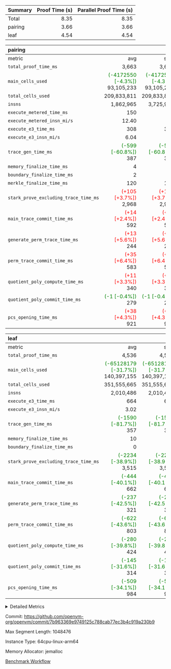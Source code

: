 | Summary | Proof Time (s) | Parallel Proof Time (s) |
|:---|---:|---:|
| Total |  8.35 |  8.35 |
| pairing |  3.66 |  3.66 |
| leaf |  4.54 |  4.54 |


| pairing |||||
|:---|---:|---:|---:|---:|
|metric|avg|sum|max|min|
| `total_proof_time_ms ` |  3,663 |  3,663 |  3,663 |  3,663 |
| `main_cells_used     ` | <span style='color: green'>(-4172550 [-4.3%])</span> 93,105,233 | <span style='color: green'>(-4172550 [-4.3%])</span> 93,105,233 | <span style='color: green'>(-4172550 [-4.3%])</span> 93,105,233 | <span style='color: green'>(-4172550 [-4.3%])</span> 93,105,233 |
| `total_cells_used    ` |  209,833,811 |  209,833,811 |  209,833,811 |  209,833,811 |
| `insns               ` |  1,862,965 |  3,725,930 |  1,862,965 |  1,862,965 |
| `execute_metered_time_ms` |  150 | -          | -          | -          |
| `execute_metered_insn_mi/s` |  12.40 | -          |  12.40 |  12.40 |
| `execute_e3_time_ms  ` |  308 |  308 |  308 |  308 |
| `execute_e3_insn_mi/s` |  6.04 | -          |  6.04 |  6.04 |
| `trace_gen_time_ms   ` | <span style='color: green'>(-599 [-60.8%])</span> 387 | <span style='color: green'>(-599 [-60.8%])</span> 387 | <span style='color: green'>(-599 [-60.8%])</span> 387 | <span style='color: green'>(-599 [-60.8%])</span> 387 |
| `memory_finalize_time_ms` |  4 |  4 |  4 |  4 |
| `boundary_finalize_time_ms` |  2 |  2 |  2 |  2 |
| `merkle_finalize_time_ms` |  120 |  120 |  120 |  120 |
| `stark_prove_excluding_trace_time_ms` | <span style='color: red'>(+105 [+3.7%])</span> 2,968 | <span style='color: red'>(+105 [+3.7%])</span> 2,968 | <span style='color: red'>(+105 [+3.7%])</span> 2,968 | <span style='color: red'>(+105 [+3.7%])</span> 2,968 |
| `main_trace_commit_time_ms` | <span style='color: red'>(+14 [+2.4%])</span> 592 | <span style='color: red'>(+14 [+2.4%])</span> 592 | <span style='color: red'>(+14 [+2.4%])</span> 592 | <span style='color: red'>(+14 [+2.4%])</span> 592 |
| `generate_perm_trace_time_ms` | <span style='color: red'>(+13 [+5.6%])</span> 244 | <span style='color: red'>(+13 [+5.6%])</span> 244 | <span style='color: red'>(+13 [+5.6%])</span> 244 | <span style='color: red'>(+13 [+5.6%])</span> 244 |
| `perm_trace_commit_time_ms` | <span style='color: red'>(+35 [+6.4%])</span> 583 | <span style='color: red'>(+35 [+6.4%])</span> 583 | <span style='color: red'>(+35 [+6.4%])</span> 583 | <span style='color: red'>(+35 [+6.4%])</span> 583 |
| `quotient_poly_compute_time_ms` | <span style='color: red'>(+11 [+3.3%])</span> 340 | <span style='color: red'>(+11 [+3.3%])</span> 340 | <span style='color: red'>(+11 [+3.3%])</span> 340 | <span style='color: red'>(+11 [+3.3%])</span> 340 |
| `quotient_poly_commit_time_ms` | <span style='color: green'>(-1 [-0.4%])</span> 279 | <span style='color: green'>(-1 [-0.4%])</span> 279 | <span style='color: green'>(-1 [-0.4%])</span> 279 | <span style='color: green'>(-1 [-0.4%])</span> 279 |
| `pcs_opening_time_ms ` | <span style='color: red'>(+38 [+4.3%])</span> 921 | <span style='color: red'>(+38 [+4.3%])</span> 921 | <span style='color: red'>(+38 [+4.3%])</span> 921 | <span style='color: red'>(+38 [+4.3%])</span> 921 |

| leaf |||||
|:---|---:|---:|---:|---:|
|metric|avg|sum|max|min|
| `total_proof_time_ms ` |  4,536 |  4,536 |  4,536 |  4,536 |
| `main_cells_used     ` | <span style='color: green'>(-65128179 [-31.7%])</span> 140,397,155 | <span style='color: green'>(-65128179 [-31.7%])</span> 140,397,155 | <span style='color: green'>(-65128179 [-31.7%])</span> 140,397,155 | <span style='color: green'>(-65128179 [-31.7%])</span> 140,397,155 |
| `total_cells_used    ` |  351,555,665 |  351,555,665 |  351,555,665 |  351,555,665 |
| `insns               ` |  2,010,486 |  2,010,486 |  2,010,486 |  2,010,486 |
| `execute_e3_time_ms  ` |  664 |  664 |  664 |  664 |
| `execute_e3_insn_mi/s` |  3.02 | -          |  3.02 |  3.02 |
| `trace_gen_time_ms   ` | <span style='color: green'>(-1590 [-81.7%])</span> 357 | <span style='color: green'>(-1590 [-81.7%])</span> 357 | <span style='color: green'>(-1590 [-81.7%])</span> 357 | <span style='color: green'>(-1590 [-81.7%])</span> 357 |
| `memory_finalize_time_ms` |  10 |  10 |  10 |  10 |
| `boundary_finalize_time_ms` |  0 |  0 |  0 |  0 |
| `stark_prove_excluding_trace_time_ms` | <span style='color: green'>(-2234 [-38.9%])</span> 3,515 | <span style='color: green'>(-2234 [-38.9%])</span> 3,515 | <span style='color: green'>(-2234 [-38.9%])</span> 3,515 | <span style='color: green'>(-2234 [-38.9%])</span> 3,515 |
| `main_trace_commit_time_ms` | <span style='color: green'>(-444 [-40.1%])</span> 662 | <span style='color: green'>(-444 [-40.1%])</span> 662 | <span style='color: green'>(-444 [-40.1%])</span> 662 | <span style='color: green'>(-444 [-40.1%])</span> 662 |
| `generate_perm_trace_time_ms` | <span style='color: green'>(-237 [-42.5%])</span> 321 | <span style='color: green'>(-237 [-42.5%])</span> 321 | <span style='color: green'>(-237 [-42.5%])</span> 321 | <span style='color: green'>(-237 [-42.5%])</span> 321 |
| `perm_trace_commit_time_ms` | <span style='color: green'>(-622 [-43.6%])</span> 803 | <span style='color: green'>(-622 [-43.6%])</span> 803 | <span style='color: green'>(-622 [-43.6%])</span> 803 | <span style='color: green'>(-622 [-43.6%])</span> 803 |
| `quotient_poly_compute_time_ms` | <span style='color: green'>(-280 [-39.8%])</span> 424 | <span style='color: green'>(-280 [-39.8%])</span> 424 | <span style='color: green'>(-280 [-39.8%])</span> 424 | <span style='color: green'>(-280 [-39.8%])</span> 424 |
| `quotient_poly_commit_time_ms` | <span style='color: green'>(-145 [-31.6%])</span> 314 | <span style='color: green'>(-145 [-31.6%])</span> 314 | <span style='color: green'>(-145 [-31.6%])</span> 314 | <span style='color: green'>(-145 [-31.6%])</span> 314 |
| `pcs_opening_time_ms ` | <span style='color: green'>(-509 [-34.1%])</span> 984 | <span style='color: green'>(-509 [-34.1%])</span> 984 | <span style='color: green'>(-509 [-34.1%])</span> 984 | <span style='color: green'>(-509 [-34.1%])</span> 984 |



<details>
<summary>Detailed Metrics</summary>

|  | keygen_time_ms | commit_exe_time_ms | app proof_time_ms | agg_layer_time_ms |
| --- | --- | --- | --- |
|  | 48 | 10 | 5,271 | 5,688 | 

| group | single_leaf_agg_time_ms | prove_segment_time_ms | num_children | memory_to_vec_partition_time_ms | insns | fri.log_blowup | execute_metered_time_ms | execute_metered_insn_mi/s | compute_user_public_values_proof_time_ms |
| --- | --- | --- | --- | --- | --- | --- | --- | --- | --- |
| leaf | 5,686 |  | 1 |  |  | 1 |  |  |  | 
| pairing |  | 5,050 |  | 24 | 1,862,965 | 1 | 150 | 12.40 | 56 | 

| group | air_name | quotient_deg | interactions | constraints |
| --- | --- | --- | --- | --- |
| leaf | AccessAdapterAir<2> | 2 | 5 | 12 | 
| leaf | AccessAdapterAir<4> | 2 | 5 | 12 | 
| leaf | AccessAdapterAir<8> | 2 | 5 | 12 | 
| leaf | FriReducedOpeningAir | 2 | 39 | 71 | 
| leaf | JalRangeCheckAir | 2 | 9 | 14 | 
| leaf | NativePoseidon2Air<BabyBearParameters>, 1> | 2 | 136 | 572 | 
| leaf | PhantomAir | 2 | 3 | 5 | 
| leaf | ProgramAir | 1 | 1 | 4 | 
| leaf | VariableRangeCheckerAir | 1 | 1 | 4 | 
| leaf | VmAirWrapper<AluNativeAdapterAir, FieldArithmeticCoreAir> | 2 | 15 | 27 | 
| leaf | VmAirWrapper<BranchNativeAdapterAir, BranchEqualCoreAir<1> | 2 | 11 | 25 | 
| leaf | VmAirWrapper<NativeAdapterAir<2, 0>, PublicValuesCoreAir> | 2 | 11 | 30 | 
| leaf | VmAirWrapper<NativeLoadStoreAdapterAir<1>, NativeLoadStoreCoreAir<1> | 2 | 15 | 20 | 
| leaf | VmAirWrapper<NativeLoadStoreAdapterAir<4>, NativeLoadStoreCoreAir<4> | 2 | 15 | 20 | 
| leaf | VmAirWrapper<NativeVectorizedAdapterAir<4>, FieldExtensionCoreAir> | 2 | 15 | 27 | 
| leaf | VmConnectorAir | 2 | 5 | 11 | 
| leaf | VolatileBoundaryAir | 2 | 7 | 19 | 
| pairing | AccessAdapterAir<16> | 2 | 5 | 12 | 
| pairing | AccessAdapterAir<2> | 2 | 5 | 12 | 
| pairing | AccessAdapterAir<32> | 2 | 5 | 12 | 
| pairing | AccessAdapterAir<4> | 2 | 5 | 12 | 
| pairing | AccessAdapterAir<8> | 2 | 5 | 12 | 
| pairing | BitwiseOperationLookupAir<8> | 2 | 2 | 4 | 
| pairing | KeccakVmAir | 2 | 321 | 4,513 | 
| pairing | MemoryMerkleAir<8> | 2 | 4 | 39 | 
| pairing | PersistentBoundaryAir<8> | 2 | 3 | 7 | 
| pairing | PhantomAir | 2 | 3 | 5 | 
| pairing | Poseidon2PeripheryAir<BabyBearParameters>, 1> | 2 | 1 | 286 | 
| pairing | ProgramAir | 1 | 1 | 4 | 
| pairing | RangeTupleCheckerAir<2> | 1 | 1 | 4 | 
| pairing | Rv32HintStoreAir | 2 | 18 | 28 | 
| pairing | VariableRangeCheckerAir | 1 | 1 | 4 | 
| pairing | VmAirWrapper<Rv32BaseAluAdapterAir, BaseAluCoreAir<4, 8> | 2 | 20 | 37 | 
| pairing | VmAirWrapper<Rv32BaseAluAdapterAir, LessThanCoreAir<4, 8> | 2 | 18 | 40 | 
| pairing | VmAirWrapper<Rv32BaseAluAdapterAir, ShiftCoreAir<4, 8> | 2 | 24 | 91 | 
| pairing | VmAirWrapper<Rv32BranchAdapterAir, BranchEqualCoreAir<4> | 2 | 11 | 20 | 
| pairing | VmAirWrapper<Rv32BranchAdapterAir, BranchLessThanCoreAir<4, 8> | 2 | 13 | 35 | 
| pairing | VmAirWrapper<Rv32CondRdWriteAdapterAir, Rv32JalLuiCoreAir> | 2 | 10 | 18 | 
| pairing | VmAirWrapper<Rv32IsEqualModAdapterAir<2, 1, 32, 32>, ModularIsEqualCoreAir<32, 4, 8> | 2 | 25 | 225 | 
| pairing | VmAirWrapper<Rv32JalrAdapterAir, Rv32JalrCoreAir> | 2 | 16 | 20 | 
| pairing | VmAirWrapper<Rv32LoadStoreAdapterAir, LoadSignExtendCoreAir<4, 8> | 2 | 18 | 33 | 
| pairing | VmAirWrapper<Rv32LoadStoreAdapterAir, LoadStoreCoreAir<4> | 2 | 17 | 40 | 
| pairing | VmAirWrapper<Rv32MultAdapterAir, DivRemCoreAir<4, 8> | 2 | 25 | 84 | 
| pairing | VmAirWrapper<Rv32MultAdapterAir, MulHCoreAir<4, 8> | 2 | 24 | 31 | 
| pairing | VmAirWrapper<Rv32MultAdapterAir, MultiplicationCoreAir<4, 8> | 2 | 19 | 19 | 
| pairing | VmAirWrapper<Rv32RdWriteAdapterAir, Rv32AuipcCoreAir> | 2 | 12 | 14 | 
| pairing | VmAirWrapper<Rv32VecHeapAdapterAir<1, 2, 2, 32, 32>, FieldExpressionCoreAir> | 2 | 415 | 480 | 
| pairing | VmAirWrapper<Rv32VecHeapAdapterAir<2, 1, 1, 32, 32>, FieldExpressionCoreAir> | 2 | 158 | 190 | 
| pairing | VmAirWrapper<Rv32VecHeapAdapterAir<2, 2, 2, 32, 32>, FieldExpressionCoreAir> | 2 | 428 | 457 | 
| pairing | VmConnectorAir | 2 | 5 | 11 | 

| group | air_name | idx | rows | prep_cols | perm_cols | main_cols | cells |
| --- | --- | --- | --- | --- | --- | --- | --- |
| leaf | AccessAdapterAir<2> | 0 | 1,048,576 |  | 16 | 11 | 28,311,552 | 
| leaf | AccessAdapterAir<4> | 0 | 524,288 |  | 16 | 13 | 15,204,352 | 
| leaf | AccessAdapterAir<8> | 0 | 16,384 |  | 16 | 17 | 540,672 | 
| leaf | FriReducedOpeningAir | 0 | 1,048,576 |  | 84 | 27 | 116,391,936 | 
| leaf | JalRangeCheckAir | 0 | 65,536 |  | 28 | 12 | 2,621,440 | 
| leaf | NativePoseidon2Air<BabyBearParameters>, 1> | 0 | 131,072 |  | 312 | 398 | 93,061,120 | 
| leaf | PhantomAir | 0 | 32,768 |  | 12 | 6 | 589,824 | 
| leaf | ProgramAir | 0 | 1,048,576 |  | 8 | 10 | 18,874,368 | 
| leaf | VariableRangeCheckerAir | 0 | 262,144 | 2 | 8 | 1 | 2,359,296 | 
| leaf | VmAirWrapper<AluNativeAdapterAir, FieldArithmeticCoreAir> | 0 | 1,048,576 |  | 36 | 29 | 68,157,440 | 
| leaf | VmAirWrapper<BranchNativeAdapterAir, BranchEqualCoreAir<1> | 0 | 262,144 |  | 28 | 23 | 13,369,344 | 
| leaf | VmAirWrapper<NativeAdapterAir<2, 0>, PublicValuesCoreAir> | 0 | 64 |  | 28 | 27 | 3,520 | 
| leaf | VmAirWrapper<NativeLoadStoreAdapterAir<1>, NativeLoadStoreCoreAir<1> | 0 | 524,288 |  | 40 | 21 | 31,981,568 | 
| leaf | VmAirWrapper<NativeLoadStoreAdapterAir<4>, NativeLoadStoreCoreAir<4> | 0 | 131,072 |  | 40 | 27 | 8,781,824 | 
| leaf | VmAirWrapper<NativeVectorizedAdapterAir<4>, FieldExtensionCoreAir> | 0 | 262,144 |  | 36 | 38 | 19,398,656 | 
| leaf | VmConnectorAir | 0 | 2 | 1 | 16 | 5 | 42 | 
| leaf | VolatileBoundaryAir | 0 | 262,144 |  | 20 | 12 | 8,388,608 | 

| group | air_name | segment | rows | prep_cols | perm_cols | main_cols | cells |
| --- | --- | --- | --- | --- | --- | --- | --- |
| pairing | AccessAdapterAir<16> | 0 | 262,144 |  | 16 | 25 | 10,747,904 | 
| pairing | AccessAdapterAir<32> | 0 | 131,072 |  | 16 | 41 | 7,471,104 | 
| pairing | AccessAdapterAir<8> | 0 | 524,288 |  | 16 | 17 | 17,301,504 | 
| pairing | BitwiseOperationLookupAir<8> | 0 | 65,536 | 3 | 8 | 2 | 655,360 | 
| pairing | MemoryMerkleAir<8> | 0 | 32,768 |  | 16 | 32 | 1,572,864 | 
| pairing | PersistentBoundaryAir<8> | 0 | 32,768 |  | 12 | 20 | 1,048,576 | 
| pairing | PhantomAir | 0 | 1 |  | 12 | 6 | 18 | 
| pairing | Poseidon2PeripheryAir<BabyBearParameters>, 1> | 0 | 32,768 |  | 8 | 300 | 10,092,544 | 
| pairing | ProgramAir | 0 | 32,768 |  | 8 | 10 | 589,824 | 
| pairing | RangeTupleCheckerAir<2> | 0 | 524,288 | 2 | 8 | 1 | 4,718,592 | 
| pairing | Rv32HintStoreAir | 0 | 256 |  | 44 | 32 | 19,456 | 
| pairing | VariableRangeCheckerAir | 0 | 262,144 | 2 | 8 | 1 | 2,359,296 | 
| pairing | VmAirWrapper<Rv32BaseAluAdapterAir, BaseAluCoreAir<4, 8> | 0 | 1,048,576 |  | 52 | 36 | 92,274,688 | 
| pairing | VmAirWrapper<Rv32BaseAluAdapterAir, LessThanCoreAir<4, 8> | 0 | 65,536 |  | 40 | 37 | 5,046,272 | 
| pairing | VmAirWrapper<Rv32BaseAluAdapterAir, ShiftCoreAir<4, 8> | 0 | 2,048 |  | 52 | 53 | 215,040 | 
| pairing | VmAirWrapper<Rv32BranchAdapterAir, BranchEqualCoreAir<4> | 0 | 262,144 |  | 28 | 26 | 14,155,776 | 
| pairing | VmAirWrapper<Rv32BranchAdapterAir, BranchLessThanCoreAir<4, 8> | 0 | 131,072 |  | 32 | 32 | 8,388,608 | 
| pairing | VmAirWrapper<Rv32CondRdWriteAdapterAir, Rv32JalLuiCoreAir> | 0 | 8,192 |  | 28 | 18 | 376,832 | 
| pairing | VmAirWrapper<Rv32IsEqualModAdapterAir<2, 1, 32, 32>, ModularIsEqualCoreAir<32, 4, 8> | 0 | 32 |  | 56 | 166 | 7,104 | 
| pairing | VmAirWrapper<Rv32JalrAdapterAir, Rv32JalrCoreAir> | 0 | 65,536 |  | 36 | 28 | 4,194,304 | 
| pairing | VmAirWrapper<Rv32LoadStoreAdapterAir, LoadStoreCoreAir<4> | 0 | 1,048,576 |  | 52 | 41 | 97,517,568 | 
| pairing | VmAirWrapper<Rv32MultAdapterAir, MulHCoreAir<4, 8> | 0 | 256 |  | 72 | 39 | 28,416 | 
| pairing | VmAirWrapper<Rv32MultAdapterAir, MultiplicationCoreAir<4, 8> | 0 | 512 |  | 52 | 31 | 42,496 | 
| pairing | VmAirWrapper<Rv32RdWriteAdapterAir, Rv32AuipcCoreAir> | 0 | 32,768 |  | 28 | 20 | 1,572,864 | 
| pairing | VmAirWrapper<Rv32VecHeapAdapterAir<2, 1, 1, 32, 32>, FieldExpressionCoreAir> | 0 | 1,024 |  | 320 | 263 | 596,992 | 
| pairing | VmAirWrapper<Rv32VecHeapAdapterAir<2, 2, 2, 32, 32>, FieldExpressionCoreAir> | 0 | 16,384 |  | 604 | 497 | 18,038,784 | 
| pairing | VmConnectorAir | 0 | 2 | 1 | 16 | 5 | 42 | 

| group | idx | trace_gen_time_ms | total_proof_time_ms | total_cells_used | total_cells | stark_prove_excluding_trace_time_ms | quotient_poly_compute_time_ms | quotient_poly_commit_time_ms | perm_trace_commit_time_ms | pcs_opening_time_ms | memory_finalize_time_ms | main_trace_commit_time_ms | main_cells_used | insns | generate_perm_trace_time_ms | execute_e3_time_ms | execute_e3_insn_mi/s | boundary_finalize_time_ms |
| --- | --- | --- | --- | --- | --- | --- | --- | --- | --- | --- | --- | --- | --- | --- | --- | --- | --- | --- |
| leaf | 0 | 357 | 4,536 | 351,555,665 | 428,035,562 | 3,515 | 424 | 314 | 803 | 984 | 10 | 662 | 140,397,155 | 2,010,486 | 321 | 664 | 3.02 | 0 | 

| group | idx | trace_height_constraint | weighted_sum | threshold |
| --- | --- | --- | --- | --- |
| leaf | 0 | 0 | 7,274,628 | 2,013,265,921 | 
| leaf | 0 | 1 | 45,531,392 | 2,013,265,921 | 
| leaf | 0 | 2 | 3,637,314 | 2,013,265,921 | 
| leaf | 0 | 3 | 44,859,652 | 2,013,265,921 | 
| leaf | 0 | 4 | 262,144 | 2,013,265,921 | 
| leaf | 0 | 5 | 102,875,850 | 2,013,265,921 | 

| group | segment | trace_gen_time_ms | total_proof_time_ms | total_cells_used | total_cells | stark_prove_excluding_trace_time_ms | quotient_poly_compute_time_ms | quotient_poly_commit_time_ms | perm_trace_commit_time_ms | pcs_opening_time_ms | merkle_finalize_time_ms | memory_to_vec_partition_time_ms | memory_finalize_time_ms | main_trace_commit_time_ms | main_cells_used | insns | generate_perm_trace_time_ms | execute_e3_time_ms | execute_e3_insn_mi/s | boundary_finalize_time_ms |
| --- | --- | --- | --- | --- | --- | --- | --- | --- | --- | --- | --- | --- | --- | --- | --- | --- | --- | --- | --- | --- |
| pairing | 0 | 387 | 3,663 | 209,833,811 | 304,931,516 | 2,968 | 340 | 279 | 583 | 921 | 120 | 25 | 4 | 592 | 93,105,233 | 1,862,965 | 244 | 308 | 6.04 | 2 | 

| group | segment | trace_height_constraint | weighted_sum | threshold |
| --- | --- | --- | --- | --- |
| pairing | 0 | 0 | 5,382,342 | 2,013,265,921 | 
| pairing | 0 | 1 | 18,152,512 | 2,013,265,921 | 
| pairing | 0 | 2 | 2,691,171 | 2,013,265,921 | 
| pairing | 0 | 3 | 25,000,068 | 2,013,265,921 | 
| pairing | 0 | 4 | 131,072 | 2,013,265,921 | 
| pairing | 0 | 5 | 65,536 | 2,013,265,921 | 
| pairing | 0 | 6 | 6,016,192 | 2,013,265,921 | 
| pairing | 0 | 7 | 4,096 | 2,013,265,921 | 
| pairing | 0 | 8 | 58,426,029 | 2,013,265,921 | 

</details>


Commit: https://github.com/openvm-org/openvm/commit/7b963369e9749125c788cab77ec3b4c919a230b9

Max Segment Length: 1048476

Instance Type: 64cpu-linux-arm64

Memory Allocator: jemalloc

[Benchmark Workflow](https://github.com/openvm-org/openvm/actions/runs/16507392997)
